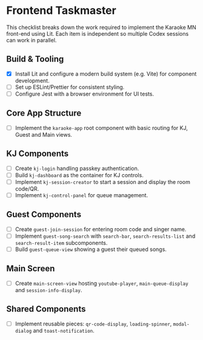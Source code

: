 # Frontend Taskmaster

This checklist breaks down the work required to implement the Karaoke MN front-end using Lit.
Each item is independent so multiple Codex sessions can work in parallel.

## Build & Tooling
- [x] Install Lit and configure a modern build system (e.g. Vite) for component development.
- [ ] Set up ESLint/Prettier for consistent styling.
- [ ] Configure Jest with a browser environment for UI tests.

## Core App Structure
- [ ] Implement the `karaoke-app` root component with basic routing for KJ, Guest and Main views.

## KJ Components
- [ ] Create `kj-login` handling passkey authentication.
- [ ] Build `kj-dashboard` as the container for KJ controls.
- [ ] Implement `kj-session-creator` to start a session and display the room code/QR.
- [ ] Implement `kj-control-panel` for queue management.

## Guest Components
- [ ] Create `guest-join-session` for entering room code and singer name.
- [ ] Implement `guest-song-search` with `search-bar`, `search-results-list` and `search-result-item` subcomponents.
- [ ] Build `guest-queue-view` showing a guest their queued songs.

## Main Screen
- [ ] Create `main-screen-view` hosting `youtube-player`, `main-queue-display` and `session-info-display`.

## Shared Components
- [ ] Implement reusable pieces: `qr-code-display`, `loading-spinner`, `modal-dialog` and `toast-notification`.

